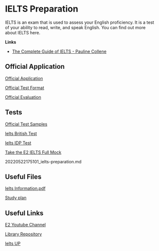 # IELTS Preparation

IELTS is an exam that is used to assess your English proficiency. It is a test of your ability to read, write, and speak English. You can find out more about IELTS here.

**Links**
- [The Complete Guide of IELTS - Pauline Collene](../../bibliography/index/the-complete-guide-of-ielts.md)


## Official Application

[Official Application](https://play.google.com/store/apps/details?id=com.britishcouncil.ieltsprep&hl=en)

[Official Test Format](https://www.ielts.org/for-test-takers/test-format)

[Official Evaluation](https://www.ielts.org/for-test-takers/how-ielts-is-scored)


## Tests

[Official Test Samples](https://www.ielts.org/for-test-takers/sample-test-questions)

[Ielts British Test](https://takeielts.britishcouncil.org/take-ielts/prepare/free-ielts-practice-tests)

[Ielts IDP Test](https://ielts.idp.com/argentina)

[Take the E2 IELTS Full Mock](https://youtu.be/NXJa7GFjY3U)

20220522175101_ielts-preparation.md
## Useful Files

[Ielts Information.pdf](https://s3-us-west-2.amazonaws.com/secure.notion-static.com/71ae9345-23db-4c7a-91e1-5c9cf370bed9/Ielts_Information.pdf)

[Study plan](https://s3-us-west-2.amazonaws.com/secure.notion-static.com/506ba085-abc9-4c35-ba36-79ad835ec302/Plan_Study_Three_Months.pdf)


## Useful Links

[E2 Youtube Channel](https://www.youtube.com/channel/UCglDIsg_Z9mE2oT9hsrbzFA)

[Library Repository](https://onedrive.live.com/?authkey=%21ALhkjdZSVQIHNJw&id=29D76E1AA2EBC237%2121530&cid=29D76E1AA2EBC237)

[Ielts UP](https://ielts-up.com/)